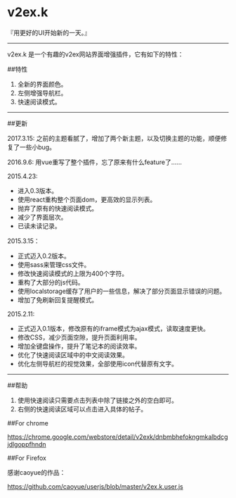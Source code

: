 v2ex.k
========

『用更好的UI开始新的一天。』


---------

v2ex.k 是一个有趣的v2ex网站界面增强插件，它有如下的特性：

##特性

1. 全新的界面颜色。
2. 左侧增强导航栏。
3. 快速阅读模式。


----------

##更新

2017.3.15:
之前的主题看腻了，增加了两个新主题，以及切换主题的功能，顺便修复了一些小bug。

2016.9.6:
用vue重写了整个插件，忘了原来有什么feature了……

2015.4.23:

+ 进入0.3版本。
+ 使用react重构整个页面dom，更高效的显示列表。
+ 抛弃了原有的快速阅读模式。
+ 减少了界面层次。
+ 已读未读记录。

2015.3.15：

+ 正式迈入0.2版本。
+ 使用sass来管理css文件。
+ 修改快速阅读模式的上限为400个字符。
+ 重构了大部分的js代码。
+ 使用localstorage缓存了用户的一些信息，解决了部分页面显示错误的问题。
+ 增加了免刷新回复提醒模式。

2015.2.11:

+ 正式迈入0.1版本，修改原有的iframe模式为ajax模式，读取速度更快。
+ 修改CSS，减少页面空隙，提升页面利用率。
+ 增加全键盘操作，提升了笔记本的阅读效率。
+ 优化了快速阅读区域中的中文阅读效果。
+ 优化左侧导航栏的视觉效果，全部使用icon代替原有文字。

----------

##帮助

1. 使用快速阅读只需要点击列表中除了链接之外的空白即可。
2. 右侧的快速阅读区域可以点击进入具体的帖子。

##For chrome

https://chrome.google.com/webstore/detail/v2exk/dnbmbhefokngmkalbdcgjdlgoppfhndn

##For Firefox

感谢caoyue的作品：

https://github.com/caoyue/userjs/blob/master/v2ex.k.user.js
